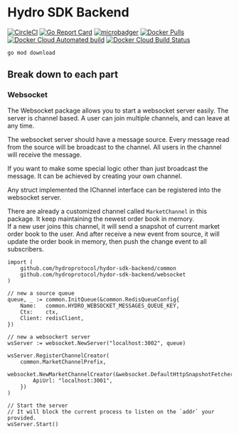 # Hydro SDK Backend

[![CircleCI](https://circleci.com/gh/HydroProtocol/hydro-sdk-backend.svg?style=svg)](https://circleci.com/gh/HydroProtocol/hydro-sdk-backend)
[![Go Report Card](https://goreportcard.com/badge/github.com/hydroprotocol/hydro-sdk-backend)](https://goreportcard.com/report/github.com/hydroprotocol/hydro-sdk-backend)
[![microbadger](https://images.microbadger.com/badges/image/hydroprotocolio/hydro-sdk-backend.svg)](https://microbadger.com/images/hydroprotocolio/hydro-sdk-backend)
[![Docker Pulls](https://img.shields.io/docker/pulls/hydroprotocolio/hydro-sdk-backend.svg)](https://hub.docker.com/r/hydroprotocolio/hydro-sdk-backend)
[![Docker Cloud Automated build](https://img.shields.io/docker/cloud/automated/hydroprotocolio/hydro-sdk-backend.svg)](https://hub.docker.com/r/hydroprotocolio/hydro-sdk-backend)
[![Docker Cloud Build Status](https://img.shields.io/docker/cloud/build/hydroprotocolio/hydro-sdk-backend.svg)](https://hub.docker.com/r/hydroprotocolio/hydro-sdk-backend)

```
go mod download
```


## Break down to each part

### Websocket

The Websocket package allows you to start a websocket server easily. 
The server is channel based.
A user can join multiple channels, and can leave at any time.

The websocket server should have a message source. 
Every message read from the source will be broadcast to the channel.
All users in the channel will receive the message.

If you want to make some special logic other than just broadcast the message.
It can be achieved by creating your own channel. 

Any struct implemented the IChannel interface can be registered into the websocket server.

There are already a customized channel called `MarketChannel` in this package. 
It keep maintaining the newest order book in memory.  
If a new user joins this channel, 
it will send a snapshot of current market order book to the user.
And after receive a new event from source, 
it will update the order book in memory, 
then push the change event to all subscribers.

```golang
import (
    github.com/hydroprotocol/hydor-sdk-backend/common
    github.com/hydroprotocol/hydor-sdk-backend/websocket
)

// new a source queue
queue, _ := common.InitQueue(&common.RedisQueueConfig{
    Name:   common.HYDRO_WEBSOCKET_MESSAGES_QUEUE_KEY,
    Ctx:    ctx,
    Client: redisClient,
})

// new a websockert server
wsServer := websocket.NewServer("localhost:3002", queue)

wsServer.RegisterChannelCreator(
    common.MarketChannelPrefix, 
    websocket.NewMarketChannelCreator(&websocket.DefaultHttpSnapshotFetcher{
        ApiUrl: "localhost:3001",
    })
)

// Start the server
// It will block the current process to listen on the `addr` your provided. 
wsServer.Start()
```